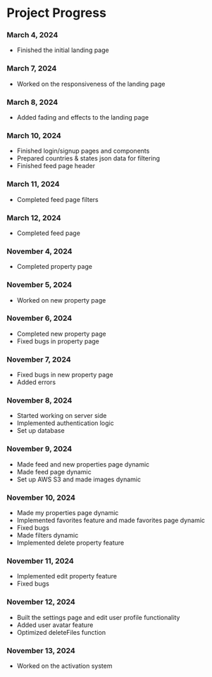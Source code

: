 # Project Progress

### March 4, 2024

-   Finished the initial landing page

### March 7, 2024

-   Worked on the responsiveness of the landing page

### March 8, 2024

-   Added fading and effects to the landing page

### March 10, 2024

-   Finished login/signup pages and components
-   Prepared countries & states json data for filtering
-   Finished feed page header

### March 11, 2024

-   Completed feed page filters

### March 12, 2024

-   Completed feed page

### November 4, 2024

-   Completed property page

### November 5, 2024

-   Worked on new property page

### November 6, 2024

-   Completed new property page
-   Fixed bugs in property page

### November 7, 2024

-   Fixed bugs in new property page
-   Added errors

### November 8, 2024

-   Started working on server side
-   Implemented authentication logic
-   Set up database

### November 9, 2024

-   Made feed and new properties page dynamic
-   Made feed page dynamic
-   Set up AWS S3 and made images dynamic

### November 10, 2024

-   Made my properties page dynamic
-   Implemented favorites feature and made favorites page dynamic
-   Fixed bugs
-   Made filters dynamic
-   Implemented delete property feature

### November 11, 2024

-   Implemented edit property feature
-   Fixed bugs

### November 12, 2024

-   Built the settings page and edit user profile functionality
-   Added user avatar feature
-   Optimized deleteFiles function

### November 13, 2024

-   Worked on the activation system
